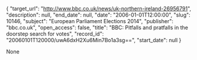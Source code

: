 {
  "target_url": "http://www.bbc.co.uk/news/uk-northern-ireland-26956791", 
  "description": null, 
  "end_date": null, 
  "date": "2006-01-01T12:00:00", 
  "slug": 10146, 
  "subject": "European Parliament Elections 2014", 
  "publisher": "bbc.co.uk", 
  "open_access": false, 
  "title": "BBC:  Pitfalls and pratfalls in the doorstep search for votes", 
  "record_id": "20060101T120000/uwA6dxH2Xu6Min7Bo1a3sg==", 
  "start_date": null
}

None